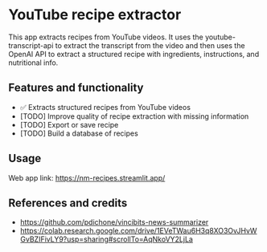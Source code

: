 # YouTube recipe extractor
This app extracts recipes from YouTube videos. It uses the youtube-transcript-api to extract the transcript from the video and then uses the OpenAI API to extract a structured recipe with ingredients, instructions, and nutritional info.

## Features and functionality
- ✅ Extracts structured recipes from YouTube videos
- [TODO] Improve quality of recipe extraction with missing information
- [TODO] Export or save recipe
- [TODO] Build a database of recipes

## Usage
Web app link: https://nm-recipes.streamlit.app/

## References and credits
- https://github.com/pdichone/vincibits-news-summarizer
- https://colab.research.google.com/drive/1EVeTWau6H3q8XO3OvJHvWGvBZIFivLY9?usp=sharing#scrollTo=AqNkoVY2LjLa
